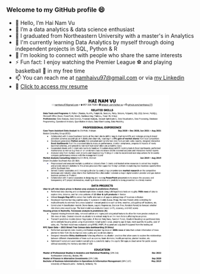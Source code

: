 ### Welcome to my GitHub profile 😄
- 👋 Hello, I’m Hai Nam Vu
- 👀 I’m a data analytics & data science enthusiast
- 🌱 I graduated from Northeastern University with a master's in Analytics 
- 📔 I'm currently learning Data Analytics by myself through doing independent projects in SQL, Python & R
- 💞️ I'm looking to connect with people who share the same interests
- ⚡ Fun fact: I enjoy watching the Premier League ⚽ and playing basketball 🏀 in my free time
- 📫 You can reach me at namhaivu97@gmail.com or via <a href="https://www.linkedin.com/in/hai-vu/" target="_blank"> my Linkedin </a>
- 📝 [Click to access my resume](https://github.com/namhaivu173/namhaivu173/blob/main/HAI%20NAM%20VU%20Resume.pdf)

<p align="center">
    <img src="https://raw.githubusercontent.com/namhaivu173/namhaivu173/main/HAI%20NAM%20VU%20Resume-1.png"
     alt="" title="Resume - Hai Nam Vu" width="70%" height="80%" 
     onclick="window.open('https://github.com/namhaivu173/namhaivu173/blob/main/HAI%20NAM%20VU%20Resume.pdf', '_blank');">
</p>


<!--
**namhaivu173/namhaivu173** is a ✨ _special_ ✨ repository because its `README.md` (this file) appears on your GitHub profile.
![Resume - Hai Nam Vu](https://raw.githubusercontent.com/namhaivu173/namhaivu173/main/HAI%20NAM%20VU%20Resume-1.png)
Here are some ideas to get you started:

- 🔭 I’m currently working on ...
- 🌱 I’m currently learning ...
- 👯 I’m looking to collaborate on ...
- 🤔 I’m looking for help with ...
- 💬 Ask me about ...
- 📫 How to reach me: ...
- 😄 Pronouns: ...
- ⚡ Fun fact: ...
-->
